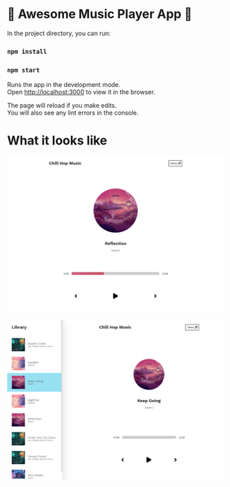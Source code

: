 # 🎵 Awesome Music Player App 🎵

In the project directory, you can run:
### `npm install` 
### `npm start`

Runs the app in the development mode.\
Open [http://localhost:3000](http://localhost:3000) to view it in the browser.

The page will reload if you make edits.\
You will also see any lint errors in the console.

# What it looks like

![image1](react-player/src/images/musicplayer.png)

![image2](react-player/src/images/music-2.png)

